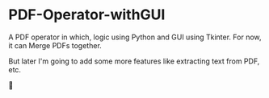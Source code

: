 # PDF-Operator-withGUI
A PDF operator in which, logic using Python and GUI using Tkinter. For now, it can Merge PDFs together. 

But later I'm going to add some more features like extracting text from PDF, etc.

📄
